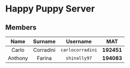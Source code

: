 # Happy Puppy Server

## Members

|  Name   |  Surname  |     Username     |    MAT     |
| :-----: | :-------: | :--------------: | :--------: |
|  Carlo  | Corradini | `carlocorradini` | **192451** |
| Anthony |  Farina   |   `shinally97`   | **194083** |
